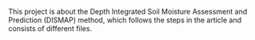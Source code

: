 
This project is about the Depth Integrated Soil Moisture Assessment and Prediction (DISMAP) method, which follows the steps in the article and consists of different files.
